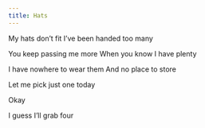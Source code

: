 ```yaml
---
title: Hats
---
```

My hats don’t fit
I’ve been handed too many

You keep passing me more
When you know I have plenty 
 
I have nowhere to wear them
And no place to store 

Let me pick just one today

Okay

I guess I’ll grab four